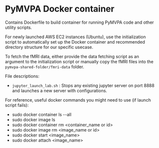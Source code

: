 # PyMVPA Docker container
Contains Dockerfile to build container for running PyMVPA code and other utility scripts.

For newly launched AWS EC2 instances (Ubuntu), use the initialization script to automatically set up the Docker container and recommended directory structure for our specific usecase.

To fetch the fMRI data, either provide the data fetching script as an argument to the initialization script or manually copy the fMRI files into the `pymvpa-shared-folder/fmri-data` folder.

File descriptions:
* `jupyter_launch_lab.sh` : Stops any existing jupyter server on port 8888 and launches a new server with configurations.

For reference, useful docker commands you might need to use (if launch script fails):
* sudo docker container ls --all
* sudo docker image ls
* sudo docker container rm <container_name or id>
* sudo docker image rm <image_name or id>
* sudo docker start <image_name>
* sudo docker attach <image_name>
